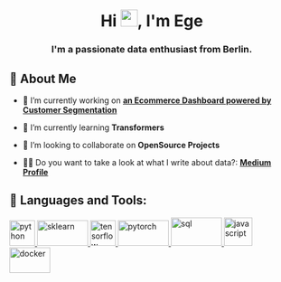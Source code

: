 <h1 align="center">Hi <img src="https://raw.githubusercontent.com/MartinHeinz/MartinHeinz/master/wave.gif" width="30px" height="30px">, I'm Ege</h1>
<h3 align="center">I'm a passionate data enthusiast from Berlin.</h3>


## 🙋 About Me

- 🔭 I’m currently working on **[an Ecommerce Dashboard powered by Customer Segmentation](https://github.com/egeatmaca/ecommerce_dashboard)**

- 🌱 I’m currently learning **Transformers**

- 👯 I’m looking to collaborate on **OpenSource Projects**

- 👨‍💻 Do you want to take a look at what I write about data?: **[Medium Profile](https://medium.com/@egeatmaca)**

## 🚀 Languages and Tools:

<p> 
    <a href="https://www.python.org" target="_blank"> <img src="https://img.icons8.com/color/48/000000/python.png" alt="python" height="45"/> </a> 
    <a href="https://scikit-learn.org/" target="_blank"> <img src="https://scikit-learn.org/stable/_static/scikit-learn-logo-small.png" alt="sklearn" width="90" height="45"/> </a> 
    <a href="https://www.tensorflow.org/" target="_blank"> <img src="https://cdn.icon-icons.com/icons2/2699/PNG/512/tensorflow_logo_icon_168671.png" alt="tensorflow" width="45" height="45"/> </a> 
    <a href="https://pytorch.org/" target="_blank"> <img src="https://upload.wikimedia.org/wikipedia/commons/9/96/Pytorch_logo.png" alt="pytorch" width="90" height="45"/> </a>
    <a href="https://www.postgresql.org/" target="_blank"> <img src="https://logodix.com/logo/541949.png" alt="sql" width="90" height="50"/> </a>    
    <a href="https://developer.mozilla.org/en-US/docs/Web/JavaScript" target="_blank"> <img src="https://img.icons8.com/color/48/000000/javascript.png" alt="javascript" height="50"/> </a> 
    <a  href="https://www.docker.com/" target="_blank"> <img src="https://www.docker.com/wp-content/uploads/2022/03/vertical-logo-monochromatic.png" alt="docker" width="72" height="45"/> </a>
</p>
